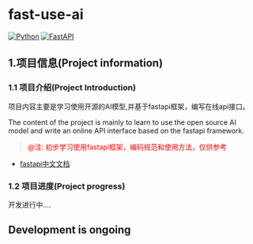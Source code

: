 # fast-use-ai

[![Python](https://img.shields.io/badge/Python-3.11+-yellow?style=for-the-badge&logo=python&logoColor=white&labelColor=101010)](https://python.org)
[![FastAPI](https://img.shields.io/badge/FastAPI-0.101.0+-00a393?style=for-the-badge&logo=fastapi&logoColor=white&labelColor=101010)](https://fastapi.tiangolo.com)


## 1.项目信息(Project information)

### 1.1 项目介绍(Project Introduction)

项目内容主要是学习使用开源的AI模型,并基于fastapi框架，编写在线api接口。

The content of the project is mainly to learn to use the open source AI model and write an online API interface based on the fastapi framework.


> <span style="color: red; ">@注: 初步学习使用fastapi框架，编码规范和使用方法，仅供参考</span>

- [fastapi中文文档](https://fastapi.tiangolo.com/zh/tutorial/first-steps/)

### 1.2 项目进度(Project progress)

开发进行中....

Development is ongoing
---



